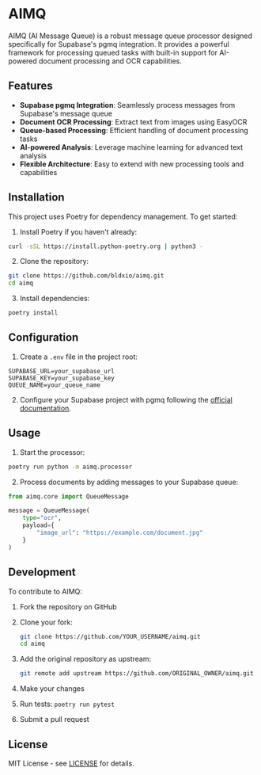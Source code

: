 # AIMQ

AIMQ (AI Message Queue) is a robust message queue processor designed specifically for
Supabase's pgmq integration. It provides a powerful framework for processing queued
tasks with built-in support for AI-powered document processing and OCR capabilities.

## Features

- **Supabase pgmq Integration**: Seamlessly process messages from Supabase's message
  queue
- **Document OCR Processing**: Extract text from images using EasyOCR
- **Queue-based Processing**: Efficient handling of document processing tasks
- **AI-powered Analysis**: Leverage machine learning for advanced text analysis
- **Flexible Architecture**: Easy to extend with new processing tools and capabilities

## Installation

This project uses Poetry for dependency management. To get started:

1. Install Poetry if you haven't already:

```bash
curl -sSL https://install.python-poetry.org | python3 -
```

2. Clone the repository:

```bash
git clone https://github.com/bldxio/aimq.git
cd aimq
```

3. Install dependencies:

```bash
poetry install
```

## Configuration

1. Create a `.env` file in the project root:

```env
SUPABASE_URL=your_supabase_url
SUPABASE_KEY=your_supabase_key
QUEUE_NAME=your_queue_name
```

2. Configure your Supabase project with pgmq following the
   [official documentation](https://supabase.com/docs/guides/database/extensions/pgmq).

## Usage

1. Start the processor:

```bash
poetry run python -m aimq.processor
```

2. Process documents by adding messages to your Supabase queue:

```python
from aimq.core import QueueMessage

message = QueueMessage(
    type="ocr",
    payload={
        "image_url": "https://example.com/document.jpg"
    }
)
```

## Development

To contribute to AIMQ:

1. Fork the repository on GitHub

1. Clone your fork:

   ```bash
   git clone https://github.com/YOUR_USERNAME/aimq.git
   cd aimq
   ```

1. Add the original repository as upstream:

   ```bash
   git remote add upstream https://github.com/ORIGINAL_OWNER/aimq.git
   ```

1. Make your changes

1. Run tests: `poetry run pytest`

1. Submit a pull request

## License

MIT License - see [LICENSE](LICENSE) for details.
